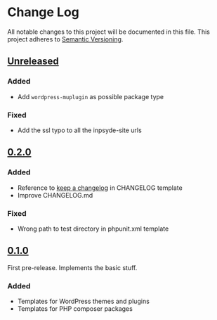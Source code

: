 # Change Log
All notable changes to this project will be documented in this file.
This project adheres to [Semantic Versioning](http://semver.org/).

## [Unreleased]
### Added
* Add `wordpress-muplugin` as possible package type

### Fixed
* Add the ssl typo to all the inpsyde-site urls

## [0.2.0]
### Added
 * Reference to [keep a changelog](http://keepachangelog.com/) in CHANGELOG template
 * Improve CHANGELOG.md

### Fixed
 * Wrong path to test directory in phpunit.xml template

## [0.1.0]
First pre-release. Implements the basic stuff.

### Added
 * Templates for WordPress themes and plugins
 * Templates for PHP composer packages

[Unreleased]: https://github.com/inpsyde/boilerplate/compare/0.2.0...master
[0.2.0]: https://github.com/inpsyde/boilerplate/compare/0.1.0...0.2.0
[0.1.0]: https://github.com/inpsyde/boilerplate/releases/tag/0.1.0
